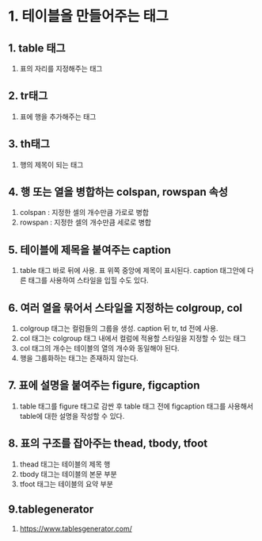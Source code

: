 # 1. 테이블을 만들어주는 태그
## 1. table 태그
1. 표의 자리를 지정해주는 태그

## 2. tr태그
1. 표에 행을 추가해주는 태그

## 3. th태그
1. 행의 제목이 되는 태그

## 4. 행 또는 열을 병합하는 colspan, rowspan 속성
1. colspan : 지정한 셀의 개수만큼 가로로 병합
2. rowspan : 지정한 셀의 개수만큼 세로로 병합

## 5. 테이블에 제목을 붙여주는 caption
1. table 태그 바로 뒤에 사용. 표 위쪽 중앙에 제목이 표시된다. caption 태그안에 다른 태그를 사용하여 스타일을 입힐 수도 있다.

## 6. 여러 열을 묶어서 스타일을 지정하는 colgroup, col
1. colgroup 태그는 컬럼들의 그룹을 생성. caption 뒤 tr, td 전에 사용.
2. col 태그는 colgroup 태그 내에서 컬럼에 적용할 스타일을 지정할 수 있는 태그
3. col 태그의 개수는 테이블의 열의 개수와 동일해야 된다.
4. 행을 그룹화하는 태그는 존재하지 않는다.

## 7. 표에 설명을 붙여주는 figure, figcaption
1. table 태그를 figure 태그로 감싼 후 table 태그 전에 figcaption 태그를 사용해서 table에 대한 설명을 작성할 수 있다.

## 8. 표의 구조를 잡아주는 thead, tbody, tfoot
1. thead 태그는 테이블의 제목 행
2. tbody 태그는 테이블의 본문 부분
3. tfoot 태그는 테이블의 요약 부분

## 9.tablegenerator
1. https://www.tablesgenerator.com/